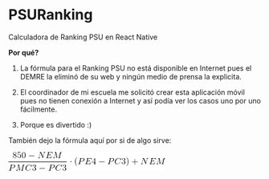 # PSURanking
Calculadora de Ranking PSU en React Native

**Por qué?** 

1. La fórmula para el Ranking PSU no está disponible en Internet pues el DEMRE la eliminó de su web y ningún medio de prensa la explicita.


2. El coordinador de mi escuela me solicitó crear esta aplicación móvil pues no tienen conexión a Internet y así podía ver los casos uno por uno fácilmente.


3. Porque es divertido :) 


También dejo la fórmula aquí por si de algo sirve:



![Image](https://github.com/jearaneda/PSURanking/blob/master/coso.png?raw=true)
